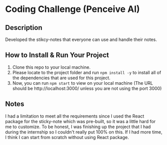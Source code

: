 # Coding Challenge (Penceive AI)

## Description
Developed the stikcy-notes that everyone can use and handle their notes.

## How to Install & Run Your Project
1. Clone this repo to your local machine.
2. Please locate to the project folder and run `npm install -y` to install all of the dependencies that are used for this project.
3. Now, you can run `npm start` to view on your local machine (The URL should be http://localhost:3000/ unless you are not using the port 3000)

## Notes
I had a limitation to meet all the requirements since I used the React package for the sticky-note which was pre-built, so it was a little hard for me to customize. To be honest, I was finishing up the project that I had during the internship so I couldn't really put 100% on this. If I had more time, I think I can start from scratch without using React package.
